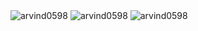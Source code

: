 <div>
  <img src="https://github-readme-stats.vercel.app/api/top-langs?username=arvind0598&show_icons=true&locale=en&layout=compact" alt="arvind0598" />
  <img src="https://github-readme-stats.vercel.app/api?username=arvind0598&show_icons=true&locale=en" alt="arvind0598" />
  <img src="https://github-readme-streak-stats.herokuapp.com/?user=arvind0598&" alt="arvind0598" />
</div>
